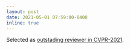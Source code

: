 ```yaml
---
layout: post
date: 2021-05-01 07:59:00-0400
inline: true
---
```


Selected as [outstading reviewer in CVPR-2021](https://cvpr2021.thecvf.com/node/184).
